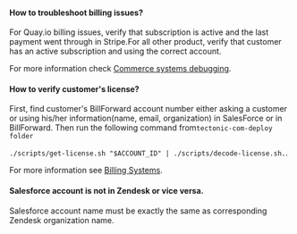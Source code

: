 #### How to troubleshoot billing issues?

For Quay.io billing issues, verify that subscription is active and the last payment went through in Stripe.For all other product, verify that customer has an active subscription and using the correct account. 

For more information check [Commerce systems debugging](/goo.gl/ePwVrk).

#### How to verify customer's license?

First, find customer's BillForward account number either asking a customer or using his/her information\(name, email, organization\) in SalesForce or in BillForward. Then run the following command from`tectonic-com-deploy folder`

`./scripts/get-license.sh "$ACCOUNT_ID" | ./scripts/decode-license.sh.`.

For more information see [Billing Systems](/goo.gl/3qdchS).

#### Salesforce account is not in Zendesk or vice versa.

Salesforce account name must be exactly the same as corresponding Zendesk organization name.

 

#### 



